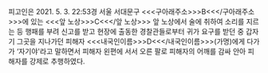 피고인은 2021. 5. 3. 22:53경 서울 서대문구 <<<구아래주소>>>B<<</구아래주소>>>에 있는 <<<앞 노상>>>C<<</앞 노상>>> 앞 노상에서 술에 취하여 소리를 지르는 등 행패를 부려 신고를 받고 현장에 출동한 경찰관들로부터 귀가 요구를 받던 중 갑자기 그곳을 지나가던 피해자 <<<내국인이름>>>D<<</내국인이름>>>(가명)에게 다가가 ‘자기야'라고 말하면서 피해자 왼편에 서서 오른 팔로 피해자의 어깨를 감싸 안아 피해자를 강제로 추행하였다.